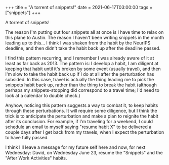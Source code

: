 +++
title = "A torrent of snippets!"
date = 2021-06-17T03:00:00
tags = ["snippets"]
+++

A torrent of snippets!

The reason I'm putting out four snippets all at once is I have time to relax on this plane to Austin. The reason I haven't been writing snippets in the month leading up to this... I think I was shaken from the habit by the NeurIPS deadline, and then didn't take the habit back up after the deadline passed.

I find this pattern recurring, and I remember I was already aware of it at least as far back as 2013. The pattern is: I develop a habit, I am diligent at keeping that habit until it's broken by some event (usually travel), and then I'm slow to take the habit back up if I do at all after the perturbation has subsided. In this case, travel is actually the thing leading me to pick the snippets habit back up, rather than the thing to break the habit (although perhaps my snippets-stopping did correspond to a travel time; I'd need to look at a calendar to double check.)

Anyhow, noticing this pattern suggests a way to combat it, to keep habits through these perturbations. It will require some diligence, but I think the trick is to anticipate the perturbation and make a plan to reignite the habit after its conclusion. For example, if I'm traveling for a weekend, I could schedule an email to myself saying "resume habit X" to be delivered a couple days after I get back from my travels, when I expect the perturbation to have fully passed.

I think I'll leave a message for my future self here and now, for next Wednesday:
David, on Wednesday June 23, resume the "Snippets" and the "After Work Activities" habits.
